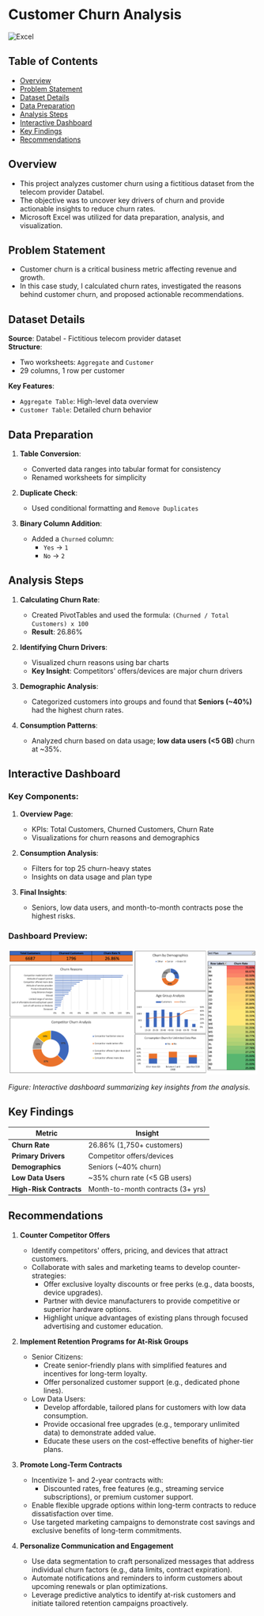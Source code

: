 # Customer Churn Analysis

![Excel](https://img.shields.io/badge/Excel-Data%20Analysis-blue)

## Table of Contents
* [Overview](#overview)
* [Problem Statement](#problem-statement)
* [Dataset Details](#dataset-details)
* [Data Preparation](#data-preparation)
* [Analysis Steps](#analysis-steps)
* [Interactive Dashboard](#interactive-dashboard)
* [Key Findings](#key-findings)
* [Recommendations](#recommendations)

## Overview

* This project analyzes customer churn using a fictitious dataset from the telecom provider Databel.
* The objective was to uncover key drivers of churn and provide actionable insights to reduce churn rates.
* Microsoft Excel was utilized for data preparation, analysis, and visualization.

## Problem Statement

* Customer churn is a critical business metric affecting revenue and growth.  
* In this case study, I calculated churn rates, investigated the reasons behind customer churn, and proposed actionable recommendations.

## Dataset Details

**Source**: Databel - Fictitious telecom provider dataset  
**Structure**:
- Two worksheets: `Aggregate` and `Customer`
- 29 columns, 1 row per customer  

**Key Features**:
- `Aggregate Table`: High-level data overview  
- `Customer Table`: Detailed churn behavior

## Data Preparation

1. **Table Conversion**:
   - Converted data ranges into tabular format for consistency
   - Renamed worksheets for simplicity

2. **Duplicate Check**:
   - Used conditional formatting and `Remove Duplicates`

3. **Binary Column Addition**:
   - Added a `Churned` column:  
     - `Yes` → `1`  
     - `No` → `2`

## Analysis Steps

1. **Calculating Churn Rate**:
   - Created PivotTables and used the formula: `(Churned / Total Customers) x 100`  
   - **Result**: 26.86%

2. **Identifying Churn Drivers**:
   - Visualized churn reasons using bar charts  
   - **Key Insight**: Competitors' offers/devices are major churn drivers  

3. **Demographic Analysis**:
   - Categorized customers into groups and found that **Seniors (~40%)** had the highest churn rates.

4. **Consumption Patterns**:
   - Analyzed churn based on data usage; **low data users (<5 GB)** churn at ~35%.

## Interactive Dashboard

### Key Components:
1. **Overview Page**:
   - KPIs: Total Customers, Churned Customers, Churn Rate
   - Visualizations for churn reasons and demographics  

2. **Consumption Analysis**:
   - Filters for top 25 churn-heavy states  
   - Insights on data usage and plan type

3. **Final Insights**:
   - Seniors, low data users, and month-to-month contracts pose the highest risks.

### Dashboard Preview:
![Dashboard Screenshot](dashboard_preview.png)

*Figure: Interactive dashboard summarizing key insights from the analysis.*

## Key Findings

| Metric                 | Insight                          |
|------------------------|----------------------------------|
| **Churn Rate**         | 26.86% (1,750+ customers)       |
| **Primary Drivers**    | Competitor offers/devices       |
| **Demographics**       | Seniors (~40% churn)            |
| **Low Data Users**     | ~35% churn rate (<5 GB users)   |
| **High-Risk Contracts**| Month-to-month contracts (3+ yrs)|

## Recommendations

1. **Counter Competitor Offers**
   - Identify competitors' offers, pricing, and devices that attract customers.
   - Collaborate with sales and marketing teams to develop counter-strategies:
     - Offer exclusive loyalty discounts or free perks (e.g., data boosts, device upgrades).
     - Partner with device manufacturers to provide competitive or superior hardware options.
     - Highlight unique advantages of existing plans through focused advertising and customer education.

2. **Implement Retention Programs for At-Risk Groups**
   - Senior Citizens:
     - Create senior-friendly plans with simplified features and incentives for long-term loyalty.
     - Offer personalized customer support (e.g., dedicated phone lines).
   - Low Data Users:
     - Develop affordable, tailored plans for customers with low data consumption.
     - Provide occasional free upgrades (e.g., temporary unlimited data) to demonstrate added value.
     - Educate these users on the cost-effective benefits of higher-tier plans.

3. **Promote Long-Term Contracts**
   - Incentivize 1- and 2-year contracts with:
     - Discounted rates, free features (e.g., streaming service subscriptions), or premium customer support.
   - Enable flexible upgrade options within long-term contracts to reduce dissatisfaction over time.
   - Use targeted marketing campaigns to demonstrate cost savings and exclusive benefits of long-term commitments.

4. **Personalize Communication and Engagement**
   - Use data segmentation to craft personalized messages that address individual churn factors (e.g., data limits, contract expiration).
   - Automate notifications and reminders to inform customers about upcoming renewals or plan optimizations.
   - Leverage predictive analytics to identify at-risk customers and initiate tailored retention campaigns proactively.

